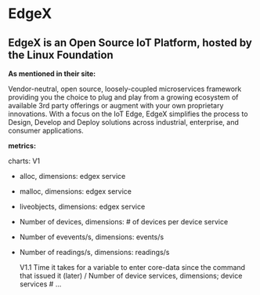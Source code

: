 
# EdgeX 

## EdgeX is an Open Source IoT Platform, hosted by the Linux Foundation 

**As mentioned in their site:**

Vendor-neutral, open source, loosely-coupled microservices framework providing you the choice to plug and play from a growing ecosystem of available 3rd party offerings or augment with your own proprietary innovations. With a focus on the IoT Edge, EdgeX simplifies the process to Design, Develop and Deploy solutions across industrial, enterprise, and consumer applications.

**metrics:**

charts:
    V1
- alloc, dimensions: edgex service
- malloc, dimensions: edgex service
- liveobjects, dimensions: edgex service
- Number of devices, dimensions: # of devices   per device service
    
- Number of evevents/s, dimensions: events/s
- Number of readings/s, dimensions: readings/s
   
   V1.1
    Time it takes for a variable to enter core-data since the command that issued it (later)
    / Number of device services, dimensions; device services #
    ...